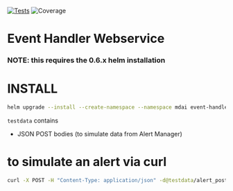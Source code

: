 [![Tests](https://github.com/DecisiveAI/event-handler-webservice/actions/workflows/test.yml/badge.svg)](https://github.com/DecisiveAI/event-handler-webservice/actions/workflows/test.yml)
![Coverage](https://img.shields.io/badge/Coverage-0-red)
# Event Handler Webservice
### NOTE: this requires the 0.6.x helm installation

# INSTALL
```sh
helm upgrade --install --create-namespace --namespace mdai event-handler-webservice ./deployment
```

`testdata` contains
* JSON POST bodies (to simulate data from Alert Manager)

# to simulate an alert via curl
```sh
curl -X POST -H "Content-Type: application/json" -d@testdata/alert_post_body_1.json http://localhost:8081/alerts
```

